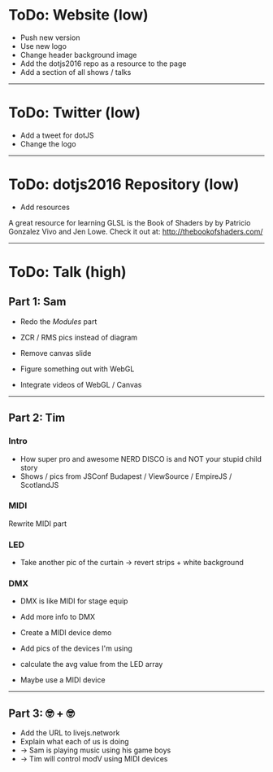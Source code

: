 # ToDo: Website (low)

* Push new version
* Use new logo 
* Change header background image
* Add the dotjs2016 repo as a resource to the page
* Add a section of all shows / talks





---

# ToDo: Twitter (low)

* Add a tweet for dotJS
* Change the logo





---

# ToDo: dotjs2016 Repository (low)

* Add resources

A great resource for learning GLSL is the Book of Shaders by by Patricio Gonzalez Vivo and Jen Lowe. Check it out at: http://thebookofshaders.com/





---

# ToDo: Talk (high)

## Part 1: Sam

* Redo the *Modules* part

* ZCR / RMS pics instead of diagram

* Remove canvas slide
* Figure something out with WebGL

* Integrate videos of WebGL / Canvas



---

## Part 2: Tim

### Intro

* How super pro and awesome NERD DISCO is and NOT your stupid child story
* Shows / pics from JSConf Budapest / ViewSource / EmpireJS / ScotlandJS

### MIDI 

Rewrite MIDI part


### LED

* Take another pic of the curtain -> revert strips + white background


### DMX

* DMX is like MIDI for stage equip
* Add more info to DMX

* Create a MIDI device demo
* Add pics of the devices I'm using
* calculate the avg value from the LED array

* Maybe use a MIDI device



---

## Part 3: 🤓 + 🤓

* Add the URL to livejs.network
* Explain what each of us is doing
* -> Sam is playing music using his game boys
* -> Tim will control modV using MIDI devices 


